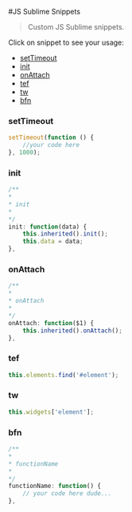 #JS Sublime Snippets

> Custom JS Sublime snippets.


Click on snippet to see your usage:

* [setTimeout](#settimeout)
* [init](#init)
* [onAttach](#onattach)
* [tef](#tef)
* [tw](#tw)
* [bfn](#bfn)


### setTimeout
```javascript
setTimeout(function () {
	//your code here
}, 1000);
```

### init
```javascript
/**
*
* init
*
*/
init: function(data) {
	this.inherited().init(); 
	this.data = data;
},
```

### onAttach
```javascript
/**
*
* onAttach
*
*/
onAttach: function($1) { 
	this.inherited().onAttach();
},
```

### tef
```javascript
this.elements.find('#element');
```

### tw
```javascript
this.widgets['element'];
```

### bfn
```javascript
/**
*
* functionName
*
*/
functionName: function() {
	// your code here dude... 
},
```